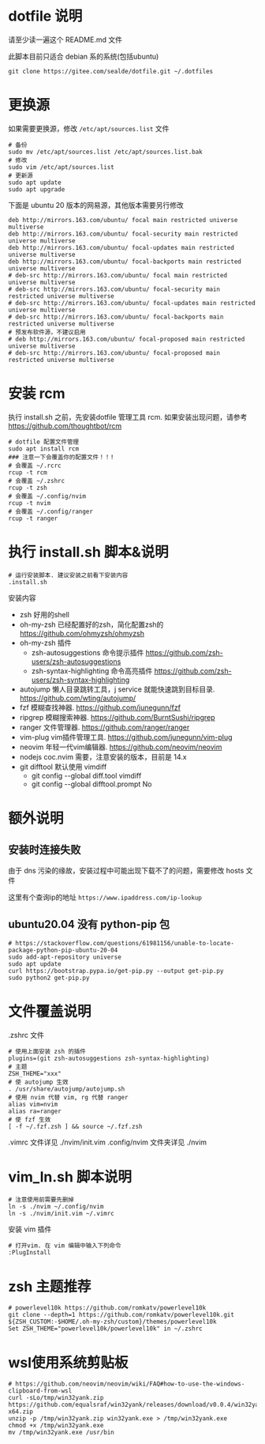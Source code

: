 # dotfile 说明

请至少读一遍这个 README.md 文件

此脚本目前只适合 debian 系的系统(包括ubuntu)

```
git clone https://gitee.com/sealde/dotfile.git ~/.dotfiles
```

# 更换源

如果需要更换源，修改 `/etc/apt/sources.list` 文件

```
# 备份
sudo mv /etc/apt/sources.list /etc/apt/sources.list.bak
# 修改
sudo vim /etc/apt/sources.list
# 更新源
sudo apt update
sudo apt upgrade
```

下面是 ubuntu 20 版本的网易源，其他版本需要另行修改

```
deb http://mirrors.163.com/ubuntu/ focal main restricted universe multiverse
deb http://mirrors.163.com/ubuntu/ focal-security main restricted universe multiverse
deb http://mirrors.163.com/ubuntu/ focal-updates main restricted universe multiverse
deb http://mirrors.163.com/ubuntu/ focal-backports main restricted universe multiverse
# deb-src http://mirrors.163.com/ubuntu/ focal main restricted universe multiverse
# deb-src http://mirrors.163.com/ubuntu/ focal-security main restricted universe multiverse
# deb-src http://mirrors.163.com/ubuntu/ focal-updates main restricted universe multiverse
# deb-src http://mirrors.163.com/ubuntu/ focal-backports main restricted universe multiverse
# 预发布软件源，不建议启用
# deb http://mirrors.163.com/ubuntu/ focal-proposed main restricted universe multiverse
# deb-src http://mirrors.163.com/ubuntu/ focal-proposed main restricted universe multiverse
```

# 安装 rcm

执行 install.sh 之前，先安装dotfile 管理工具 rcm. 如果安装出现问题，请参考 https://github.com/thoughtbot/rcm

```
# dotfile 配置文件管理
sudo apt install rcm
### 注意一下会覆盖你的配置文件！！!
# 会覆盖 ~/.rcrc
rcup -t rcm
# 会覆盖 ~/.zshrc
rcup -t zsh
# 会覆盖 ~/.config/nvim
rcup -t nvim
# 会覆盖 ~/.config/ranger
rcup -t ranger
```

# 执行 install.sh 脚本&说明

```
# 运行安装脚本. 建议安装之前看下安装内容
.install.sh
```

安装内容

- zsh 好用的shell
- oh-my-zsh 已经配置好的zsh，简化配置zsh的 https://github.com/ohmyzsh/ohmyzsh
- oh-my-zsh 插件
  - zsh-autosuggestions 命令提示插件 https://github.com/zsh-users/zsh-autosuggestions
  - zsh-syntax-highlighting 命令高亮插件 https://github.com/zsh-users/zsh-syntax-highlighting
- autojump 懒人目录跳转工具，j service 就能快速跳到目标目录. https://github.com/wting/autojump/
- fzf 模糊查找神器. https://github.com/junegunn/fzf
- ripgrep 模糊搜索神器. https://github.com/BurntSushi/ripgrep
- ranger 文件管理器. https://github.com/ranger/ranger
- vim-plug vim插件管理工具. https://github.com/junegunn/vim-plug
- neovim 年轻一代vim编辑器. https://github.com/neovim/neovim
- nodejs coc.nvim 需要，注意安装的版本，目前是 14.x
- git difftool 默认使用 vimdiff
  - git config --global diff.tool vimdiff
  - git config --global difftool.prompt No

# 额外说明

## 安装时连接失败

由于 dns 污染的缘故，安装过程中可能出现下载不了的问题，需要修改 hosts 文件

这里有个查询ip的地址 `https://www.ipaddress.com/ip-lookup`

## ubuntu20.04 没有 python-pip 包

```
# https://stackoverflow.com/questions/61981156/unable-to-locate-package-python-pip-ubuntu-20-04
sudo add-apt-repository universe
sudo apt update
curl https://bootstrap.pypa.io/get-pip.py --output get-pip.py
sudo python2 get-pip.py
```

# 文件覆盖说明

.zshrc 文件

```
# 使用上面安装 zsh 的插件
plugins=(git zsh-autosuggestions zsh-syntax-highlighting)
# 主题
ZSH_THEME="xxx"
# 使 autojump 生效
. /usr/share/autojump/autojump.sh
# 使用 nvim 代替 vim, rg 代替 ranger
alias vim=nvim
alias ra=ranger
# 使 fzf 生效
[ -f ~/.fzf.zsh ] && source ~/.fzf.zsh
```

.vimrc 文件详见 ./nvim/init.vim
.config/nvim 文件夹详见 ./nvim

# vim_ln.sh 脚本说明

```
# 注意使用前需要先删掉
ln -s ./nvim ~/.config/nvim
ln -s ./nvim/init.vim ~/.vimrc
```

安装 vim 插件

```
# 打开vim. 在 vim 编辑中输入下列命令
:PlugInstall
```

# zsh 主题推荐

```
# powerlevel10k https://github.com/romkatv/powerlevel10k
git clone --depth=1 https://github.com/romkatv/powerlevel10k.git ${ZSH_CUSTOM:-$HOME/.oh-my-zsh/custom}/themes/powerlevel10k
Set ZSH_THEME="powerlevel10k/powerlevel10k" in ~/.zshrc
```

# wsl使用系统剪贴板

```
# https://github.com/neovim/neovim/wiki/FAQ#how-to-use-the-windows-clipboard-from-wsl
curl -sLo/tmp/win32yank.zip https://github.com/equalsraf/win32yank/releases/download/v0.0.4/win32yank-x64.zip
unzip -p /tmp/win32yank.zip win32yank.exe > /tmp/win32yank.exe
chmod +x /tmp/win32yank.exe
mv /tmp/win32yank.exe /usr/bin
```

